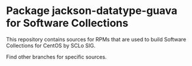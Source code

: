 # Package jackson-datatype-guava for Software Collections

This repository contains sources for RPMs that are used
to build Software Collections for CentOS by SCLo SIG.

Find other branches for specific sources.
